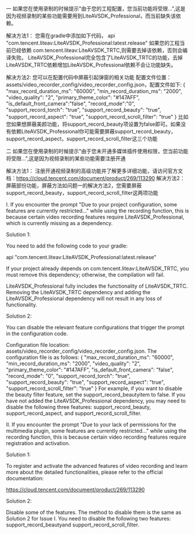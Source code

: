 一 如果您在使用录制的时候提示"由于您的工程配置，您当前功能将受限...",这是因为视频录制的某些功能需要用到LiteAVSDK_Professional，而当前缺失该依赖。

解决方法1：
您需在gradle中添加如下代码，
api "com.tencent.liteav:LiteAVSDK_Professional:latest.release"
如果您的工程当前已经依赖 com.tencent.liteav:LiteAVSDK_TRTC,则需要去掉该依赖，否则会编译失败。
LiteAVSDK_Professional完全包含了LiteAVSDK_TRTC的功能，去掉LiteAVSDK_TRTC依赖增加LiteAVSDK_Professional依赖不会让功能缺失。

解决方法2:
您可以在配置代码中屏蔽引起弹窗的相关功能
配置文件位置：assets/video_recorder_config/video_recorder_config.json，配置文件如下:
{
  "max_record_duration_ms": "60000",
  "min_record_duration_ms": "2000",
  "video_quality": "2",
  "primary_theme_color": "#147AFF",
  "is_default_front_camera":"false",
  "record_mode":"0",
  "support_record_torch": "true",
  "support_record_beauty": "true",
  "support_record_aspect": "true",
  "support_record_scroll_filter": "true"
}
比如您如果想屏蔽美颜功能，将support_record_beauty项设置为false即可。如果没有依赖LiteAVSDK_Professional你可能需要屏蔽support_record_beauty，support_record_aspect，support_record_scroll_filter这三个功能



二 如果您在使用录制的时候提示"由于您未开通多媒体插件使用权限，您当前功能将受限...",这是因为视频录制的某些功能需要注册开通

解决方法1：
注册开通视频录制的高级功能并了解更多详细功能，请访问官方文档：https://cloud.tencent.com/document/product/269/113290
解决方法2：
屏蔽部份功能，屏蔽方法如问题一的解决方法2，您需要屏蔽support_record_beauty，support_record_scroll_filter这两项功能

  
  
I. If you encounter the prompt "Due to your project configuration, some features are currently restricted..." while using the recording function, this is because certain video recording features require LiteAVSDK_Professional, which is currently missing as a dependency.

Solution 1:

You need to add the following code to your gradle:

api "com.tencent.liteav:LiteAVSDK_Professional:latest.release"

If your project already depends on com.tencent.liteav:LiteAVSDK_TRTC, you must remove this dependency; otherwise, the compilation will fail.

LiteAVSDK_Professional fully includes the functionality of LiteAVSDK_TRTC. Removing the LiteAVSDK_TRTC dependency and adding the LiteAVSDK_Professional dependency will not result in any loss of functionality.

Solution 2:

You can disable the relevant feature configurations that trigger the prompt in the configuration code.

Configuration file location: assets/video_recorder_config/video_recorder_config.json. The configuration file is as follows:
{
  "max_record_duration_ms": "60000",
  "min_record_duration_ms": "2000",
  "video_quality": "2",
  "primary_theme_color": "#147AFF",
  "is_default_front_camera": "false",
  "record_mode": "0",
  "support_record_torch": "true",
  "support_record_beauty": "true",
  "support_record_aspect": "true",
  "support_record_scroll_filter": "true"
}
For example, if you want to disable the beauty filter feature, set the support_record_beautyitem to false. If you have not added the LiteAVSDK_Professional dependency, you may need to disable the following three features: support_record_beauty, support_record_aspect, and support_record_scroll_filter.

II. If you encounter the prompt "Due to your lack of permissions for the multimedia plugin, some features are currently restricted..." while using the recording function, this is because certain video recording features require registration and activation.

Solution 1:

To register and activate the advanced features of video recording and learn more about the detailed functionalities, please refer to the official documentation:

https://cloud.tencent.com/document/product/269/113290

Solution 2:

Disable some of the features. The method to disable them is the same as Solution 2 for Issue I. You need to disable the following two features: support_record_beautyand support_record_scroll_filter.
